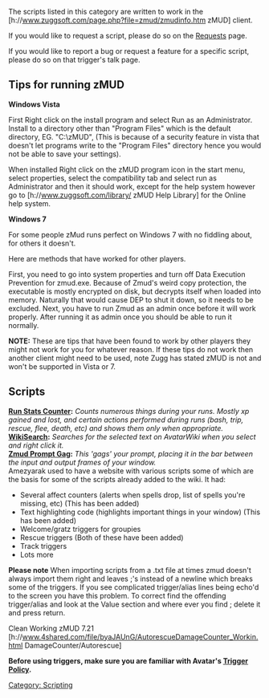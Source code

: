 The scripts listed in this category are written to work in the
\[h://www.zuggsoft.com/page.php?file=zmud/zmudinfo.htm zMUD\] client.

If you would like to request a script, please do so on the
[Requests](Requests "wikilink") page.

If you would like to report a bug or request a feature for a specific
script, please do so on that trigger's talk page.

## Tips for running zMUD

**Windows Vista**

First Right click on the install program and select Run as an
Administrator. Install to a directory other than "Program Files" which
is the default directory, EG. "C:\\zMUD", (This is because of a security
feature in vista that doesn't let programs write to the "Program Files"
directory hence you would not be able to save your settings).

When installed Right click on the zMUD program icon in the start menu,
select properties, select the compatibility tab and select run as
Administrator and then it should work, except for the help system
however go to \[h://www.zuggsoft.com/library/ zMUD Help Library\] for
the Online help system.

**Windows 7**

For some people zMud runs perfect on Windows 7 with no fiddling about,
for others it doesn't.

Here are methods that have worked for other players.

First, you need to go into system properties and turn off Data Execution
Prevention for zmud.exe. Because of Zmud's weird copy protection, the
executable is mostly encrypted on disk, but decrypts itself when loaded
into memory. Naturally that would cause DEP to shut it down, so it needs
to be excluded. Next, you have to run Zmud as an admin once before it
will work properly. After running it as admin once you should be able to
run it normally.

**NOTE:** These are tips that have been found to work by other players
they might not work for you for whatever reason. If these tips do not
work then another client might need to be used, note Zugg has stated
zMUD is not and won't be supported in Vista or 7.

## Scripts

**[Run Stats Counter](Zmud_Run_Stats_Counter "wikilink"):** *Counts
numerous things during your runs. Mostly xp gained and lost, and certain
actions performed during runs (bash, trip, rescue, flee, death, etc) and
shows them only when appropriate.*  
**[WikiSearch](Zmud_WikiSearch "wikilink"):** *Searches for the selected
text on AvatarWiki when you select and right click it.*  
**[Zmud Prompt Gag](Zmud_Prompt_Gag "wikilink"):** *This 'gags' your
prompt, placing it in the bar between the input and output frames of
your window.*  
Amezyarak used to have a website with various scripts some of which are
the basis for some of the scripts already added to the wiki. It had:

-   Several affect counters (alerts when spells drop, list of spells
    you're missing, etc) (This has been added)
-   Text highlighting code (highlights important things in your window)
    (This has been added)
-   Welcome/gratz triggers for groupies
-   Rescue triggers (Both of these have been added)
-   Track triggers
-   Lots more

**Please note** When importing scripts from a .txt file at times zmud
doesn't always import them right and leaves ;'s instead of a newline
which breaks some of the triggers. If you see complicated trigger/alias
lines being echo'd to the screen you have this problem. To correct find
the offending trigger/alias and look at the Value section and where ever
you find ; delete it and press return.

Clean Working zMUD 7.21
\[h://www.4shared.com/file/byaJAUnG/AutorescueDamageCounter_Workin.html
DamageCounter/Autorescue\]

**Before using triggers, make sure you are familiar with Avatar's
[Trigger Policy](Trigger-Using_Policy "wikilink").**

[Category: Scripting](Category:_Scripting "wikilink")
